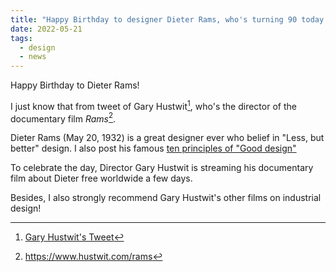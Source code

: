 ```yaml
---
title: "Happy Birthday to designer Dieter Rams, who's turning 90 today!"
date: 2022-05-21
tags:
  - design
  - news
---
```


Happy Birthday to Dieter Rams!

I just know that from tweet of Gary Hustwit[^twitter_gary], who's the director of the documentary film _Rams_[^rams].

Dieter Rams (May 20, 1932) is a great designer ever who belief in "Less, but
better" design. I also post his famous [ten principles of "Good design"](https://lqhuang.io/note/principles-of-good-design)

To celebrate the day, Director Gary Hustwit is streaming his documentary film about Dieter free worldwide a few days.

Besides, I also strongly recommend Gary Hustwit's other films on industrial design!

[^twitter_gary]: [Gary Hustwit's Tweet](https://twitter.com/gary_hustwit/status/1527611999689093120)
[^rams]: <https://www.hustwit.com/rams>
